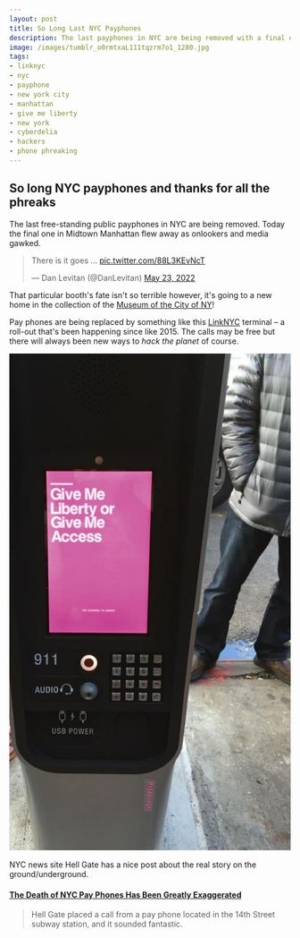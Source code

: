 ```yaml
---
layout: post
title: So Long Last NYC Payphones
description: The last payphones in NYC are being removed with a final one from Manhattan going today. To be replaced by LinkNYC terminals. Thanks for all the phreaks.
image: /images/tumblr_o0rmtxaL111tqzrm7o1_1280.jpg
tags:
- linknyc
- nyc
- payphone
- new york city
- manhattan
- give me liberty
- new york
- cyberdelia
- hackers
- phone phreaking
---
```

## So long NYC payphones and thanks for all the phreaks

The last free-standing public payphones in NYC are being removed. Today the final one in Midtown Manhattan flew away as onlookers and media gawked.

<blockquote class="twitter-tweet"><p lang="en" dir="ltr">There is it goes … <a href="https://t.co/88L3KEvNcT">pic.twitter.com/88L3KEvNcT</a></p>&mdash; Dan Levitan (@DanLevitan) <a href="https://twitter.com/DanLevitan/status/1528745278139924480?ref_src=twsrc%5Etfw">May 23, 2022</a></blockquote> <script async src="https://platform.twitter.com/widgets.js" charset="utf-8"></script>

That particular booth's fate isn't so terrible however, it's going to a new home in the collection of the [Museum of the City of NY](https://www.mcny.org/)!

Pay phones are being replaced by something like this [LinkNYC](https://www.link.nyc/) terminal – a roll-out that's been happening since like 2015. The calls may be free but there will always been new ways to _hack the planet_ of course.

 ![A LinkNYC modern payphone terminal in New York City with features like USB charging port, wifi and digital display screen. This one with a pink image with bold white text 'Give Me Liberty or Give Me Access' as seen in Hackers (1995) movie. A CyberdeliaNYC sticker can also be seen on it.](/images/tumblr_o0rmtxaL111tqzrm7o1_1280.jpg) 

 NYC news site Hell Gate has a nice post about the real story on the ground/underground.
 
 #### [The Death of NYC Pay Phones Has Been Greatly Exaggerated](https://www.hellgatenyc.com/the-death-of-nyc-payphones-lies/)

 > Hell Gate placed a call from a pay phone located in the 14th Street subway station, and it sounded fantastic.

 

